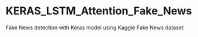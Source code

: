 # KERAS_LSTM_Attention_Fake_News
Fake News detection with Keras model using Kaggle Fake News dataset
